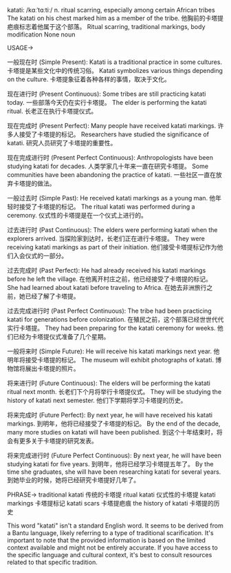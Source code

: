 katati: /kɑːˈtɑːtiː/
n.
ritual scarring, especially among certain African tribes
The katati on his chest marked him as a member of the tribe.  他胸前的卡塔提疤痕标志着他属于这个部落。
Ritual scarring, traditional markings, body modification
None
noun


USAGE->

一般现在时 (Simple Present):
Katati is a traditional practice in some cultures.  卡塔提是某些文化中的传统习俗。
Katati symbolizes various things depending on the culture.  卡塔提象征着各种各样的事情，取决于文化。

现在进行时 (Present Continuous):
Some tribes are still practicing katati today.  一些部落今天仍在实行卡塔提。
The elder is performing the katati ritual.  长老正在执行卡塔提仪式。

现在完成时 (Present Perfect):
Many people have received katati markings.  许多人接受了卡塔提的标记。
Researchers have studied the significance of katati.  研究人员研究了卡塔提的重要性。

现在完成进行时 (Present Perfect Continuous):
Anthropologists have been studying katati for decades.  人类学家几十年来一直在研究卡塔提。
Some communities have been abandoning the practice of katati.  一些社区一直在放弃卡塔提的做法。

一般过去时 (Simple Past):
He received katati markings as a young man.  他年轻时接受了卡塔提的标记。
The ritual katati was performed during a ceremony.  仪式性的卡塔提是在一个仪式上进行的。

过去进行时 (Past Continuous):
The elders were performing katati when the explorers arrived.  当探险家到达时，长老们正在进行卡塔提。
They were receiving katati markings as part of their initiation.  他们接受卡塔提标记作为他们入会仪式的一部分。

过去完成时 (Past Perfect):
He had already received his katati markings before he left the village.  在他离开村庄之前，他已经接受了卡塔提的标记。
She had learned about katati before traveling to Africa.  在她去非洲旅行之前，她已经了解了卡塔提。

过去完成进行时 (Past Perfect Continuous):
The tribe had been practicing katati for generations before colonization.  在殖民之前，这个部落已经世世代代实行卡塔提。
They had been preparing for the katati ceremony for weeks.  他们已经为卡塔提仪式准备了几个星期。

一般将来时 (Simple Future):
He will receive his katati markings next year.  他明年将接受卡塔提的标记。
The museum will exhibit photographs of katati.  博物馆将展出卡塔提的照片。

将来进行时 (Future Continuous):
The elders will be performing the katati ritual next month.  长老们下个月将举行卡塔提仪式。
They will be studying the history of katati next semester.  他们下学期将学习卡塔提的历史。

将来完成时 (Future Perfect):
By next year, he will have received his katati markings.  到明年，他将已经接受了卡塔提的标记。
By the end of the decade, many more studies on katati will have been published. 到这个十年结束时，将会有更多关于卡塔提的研究发表。

将来完成进行时 (Future Perfect Continuous):
By next year, he will have been studying katati for five years.  到明年，他将已经学习卡塔提五年了。
By the time she graduates, she will have been researching katati for several years. 到她毕业的时候，她将已经研究卡塔提好几年了。


PHRASE->
traditional katati  传统的卡塔提
ritual katati  仪式性的卡塔提
katati markings  卡塔提标记
katati scars  卡塔提疤痕
the history of katati  卡塔提的历史


This word "katati" isn't a standard English word. It seems to be derived from a Bantu language, likely referring to a type of traditional scarification.  It's important to note that the provided information is based on the limited context available and might not be entirely accurate.  If you have access to the specific language and cultural context, it's best to consult resources related to that specific tradition.
